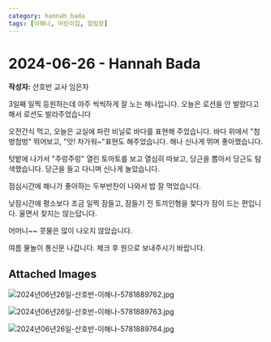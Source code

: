```yaml
---
category: hannah_bada
tags: [이해나, 어린이집, 알림장]
---
```


# 2024-06-26 - Hannah Bada

**작성자:** 산호반 교사 임은자  

3일째 일찍 등원하는데 아주 씩씩하게 잘 노는  해나입니다. 오늘은 로션을 안 발랐다고 해서 로션도 발라주었습니다

오전간식 먹고, 오늘은 교실에 파란 비닐로 바다를 표현해 주었습니다.  바다 위에서 "첨벙첨벙" 뛰어보고, "앗! 차가워~"표현도 해주었습니다. 해나 신나게 뛰며 좋아했습니다.

텃밭에 나가서 "주렁주렁" 열린 토마토를 보고 열심히 따보고, 당근을 뽑아서 당근도 탐색했습니다.
당근을 들고 다니며  신나게 놀았습니다.

점심시간에 해나가 좋아하는 두부반찬이 나와서 밥 잘 먹었습니다. 

낮잠시간에 평소보다 조금 일찍 잠들고, 잠들기 전 토끼인형을 찾다가 잠이 드는 편입니다. 울면서 찾지는 않는답니다.

어머니~~ 콧물은 많이 나오지 않았습니다.

여름 물놀이 통신문 나갑니다.  체크 후 원으로 보내주시기 바랍니다.

## Attached Images
![2024년06년26일-산호반-이해나-5781889762.jpg](d:\Users\hannah\Downloads\kids\photo\2024년06년26일-산호반-이해나-5781889762.jpg)

![2024년06년26일-산호반-이해나-5781889763.jpg](d:\Users\hannah\Downloads\kids\photo\2024년06년26일-산호반-이해나-5781889763.jpg)

![2024년06년26일-산호반-이해나-5781889764.jpg](d:\Users\hannah\Downloads\kids\photo\2024년06년26일-산호반-이해나-5781889764.jpg)

